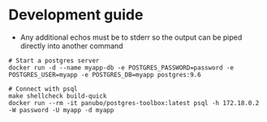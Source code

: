# Development guide

* Any additional echos must be to stderr so the output can be piped directly into another command

```
# Start a postgres server
docker run -d --name myapp-db -e POSTGRES_PASSWORD=password -e POSTGRES_USER=myapp -e POSTGRES_DB=myapp postgres:9.6

# Connect with psql
make shellcheck build-quick
docker run --rm -it panubo/postgres-toolbox:latest psql -h 172.18.0.2 -W password -U myapp -d myapp
```
